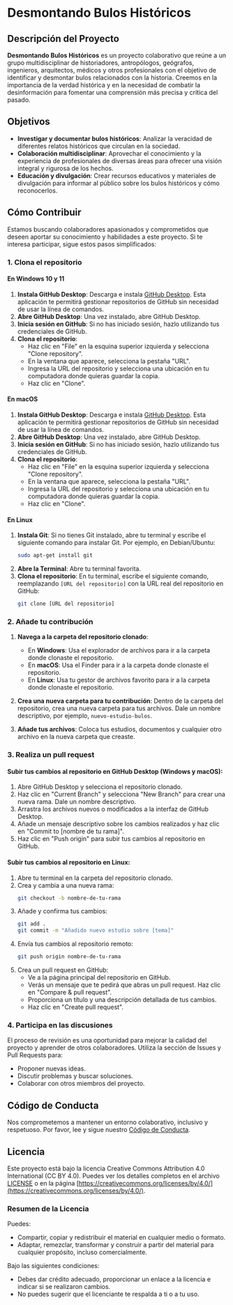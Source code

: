 # Desmontando Bulos Históricos

## Descripción del Proyecto

**Desmontando Bulos Históricos** es un proyecto colaborativo que reúne a un grupo multidisciplinar de historiadores, antropólogos, geógrafos, ingenieros, arquitectos, médicos y otros profesionales con el objetivo de identificar y desmontar bulos relacionados con la historia. Creemos en la importancia de la verdad histórica y en la necesidad de combatir la desinformación para fomentar una comprensión más precisa y crítica del pasado.

## Objetivos

- **Investigar y documentar bulos históricos**: Analizar la veracidad de diferentes relatos históricos que circulan en la sociedad.
- **Colaboración multidisciplinar**: Aprovechar el conocimiento y la experiencia de profesionales de diversas áreas para ofrecer una visión integral y rigurosa de los hechos.
- **Educación y divulgación**: Crear recursos educativos y materiales de divulgación para informar al público sobre los bulos históricos y cómo reconocerlos.

## Cómo Contribuir

Estamos buscando colaboradores apasionados y comprometidos que deseen aportar su conocimiento y habilidades a este proyecto. Si te interesa participar, sigue estos pasos simplificados:

### 1. Clona el repositorio

#### En Windows 10 y 11

1. **Instala GitHub Desktop**: Descarga e instala [GitHub Desktop](https://desktop.github.com/). Esta aplicación te permitirá gestionar repositorios de GitHub sin necesidad de usar la línea de comandos.
2. **Abre GitHub Desktop**: Una vez instalado, abre GitHub Desktop.
3. **Inicia sesión en GitHub**: Si no has iniciado sesión, hazlo utilizando tus credenciales de GitHub.
4. **Clona el repositorio**:
   - Haz clic en "File" en la esquina superior izquierda y selecciona "Clone repository".
   - En la ventana que aparece, selecciona la pestaña "URL".
   - Ingresa la URL del repositorio y selecciona una ubicación en tu computadora donde quieras guardar la copia.
   - Haz clic en "Clone".

#### En macOS

1. **Instala GitHub Desktop**: Descarga e instala [GitHub Desktop](https://desktop.github.com/). Esta aplicación te permitirá gestionar repositorios de GitHub sin necesidad de usar la línea de comandos.
2. **Abre GitHub Desktop**: Una vez instalado, abre GitHub Desktop.
3. **Inicia sesión en GitHub**: Si no has iniciado sesión, hazlo utilizando tus credenciales de GitHub.
4. **Clona el repositorio**:
   - Haz clic en "File" en la esquina superior izquierda y selecciona "Clone repository".
   - En la ventana que aparece, selecciona la pestaña "URL".
   - Ingresa la URL del repositorio y selecciona una ubicación en tu computadora donde quieras guardar la copia.
   - Haz clic en "Clone".

#### En Linux

1. **Instala Git**: Si no tienes Git instalado, abre tu terminal y escribe el siguiente comando para instalar Git. Por ejemplo, en Debian/Ubuntu:
   ```bash
   sudo apt-get install git
   ```
2. **Abre la Terminal**: Abre tu terminal favorita.
3. **Clona el repositorio**: En tu terminal, escribe el siguiente comando, reemplazando `[URL del repositorio]` con la URL real del repositorio en GitHub:
   ```bash
   git clone [URL del repositorio]
   ```

### 2. Añade tu contribución

1. **Navega a la carpeta del repositorio clonado**:
   - En **Windows**: Usa el explorador de archivos para ir a la carpeta donde clonaste el repositorio.
   - En **macOS**: Usa el Finder para ir a la carpeta donde clonaste el repositorio.
   - En **Linux**: Usa tu gestor de archivos favorito para ir a la carpeta donde clonaste el repositorio.

2. **Crea una nueva carpeta para tu contribución**: Dentro de la carpeta del repositorio, crea una nueva carpeta para tus archivos. Dale un nombre descriptivo, por ejemplo, `nuevo-estudio-bulos`.

3. **Añade tus archivos**: Coloca tus estudios, documentos y cualquier otro archivo en la nueva carpeta que creaste.

### 3. Realiza un pull request

#### Subir tus cambios al repositorio en GitHub Desktop (Windows y macOS):

1. Abre GitHub Desktop y selecciona el repositorio clonado.
2. Haz clic en "Current Branch" y selecciona "New Branch" para crear una nueva rama. Dale un nombre descriptivo.
3. Arrastra los archivos nuevos o modificados a la interfaz de GitHub Desktop.
4. Añade un mensaje descriptivo sobre los cambios realizados y haz clic en "Commit to [nombre de tu rama]".
5. Haz clic en "Push origin" para subir tus cambios al repositorio en GitHub.

#### Subir tus cambios al repositorio en Linux:

1. Abre tu terminal en la carpeta del repositorio clonado.
2. Crea y cambia a una nueva rama:
   ```bash
   git checkout -b nombre-de-tu-rama
   ```
3. Añade y confirma tus cambios:
   ```bash
   git add .
   git commit -m "Añadido nuevo estudio sobre [tema]"
   ```
4. Envía tus cambios al repositorio remoto:
   ```bash
   git push origin nombre-de-tu-rama
   ```
5. Crea un pull request en GitHub:
   - Ve a la página principal del repositorio en GitHub.
   - Verás un mensaje que te pedirá que abras un pull request. Haz clic en "Compare & pull request".
   - Proporciona un título y una descripción detallada de tus cambios.
   - Haz clic en "Create pull request".

### 4. Participa en las discusiones

El proceso de revisión es una oportunidad para mejorar la calidad del proyecto y aprender de otros colaboradores. Utiliza la sección de Issues y Pull Requests para:

- Proponer nuevas ideas.
- Discutir problemas y buscar soluciones.
- Colaborar con otros miembros del proyecto.

## Código de Conducta

Nos comprometemos a mantener un entorno colaborativo, inclusivo y respetuoso. Por favor, lee y sigue nuestro [Código de Conducta](./CODE_OF_CONDUCT.md).

## Licencia

Este proyecto está bajo la licencia Creative Commons Attribution 4.0 International (CC BY 4.0). Puedes ver los detalles completos en el archivo [LICENSE](./LICENSE) o en la página [https://creativecommons.org/licenses/by/4.0/](https://creativecommons.org/licenses/by/4.0/).

### Resumen de la Licencia

Puedes:
- Compartir, copiar y redistribuir el material en cualquier medio o formato.
- Adaptar, remezclar, transformar y construir a partir del material para cualquier propósito, incluso comercialmente.

Bajo las siguientes condiciones:
- Debes dar crédito adecuado, proporcionar un enlace a la licencia e indicar si se realizaron cambios.
- No puedes sugerir que el licenciante te respalda a ti o a tu uso.
